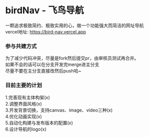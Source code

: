 # birdNav - 飞鸟导航
一颗追求极致简约、极致实用的心，做一个功能强大而简洁的网址导航  
vercel地址: https://bird-nav.vercel.app

### 参与共建方式
为了减少代码冲突，尽量是fork然后提交pr，由审核员测试再合并。  
如果不会的话可以在分支开发完merge进主分支  
尽量不要在主分支直接改然后push哈~

### 目前主要的计划
1.完善现有主体构架(x)  
2.调整界面风格(x)  
3.开发背景切换，支持canvas、image、video三种(x)  
4.优化动画实现(x)  
5.自动化构建与发布版本的配置(x)  
6.设计导航的logo(x)  
